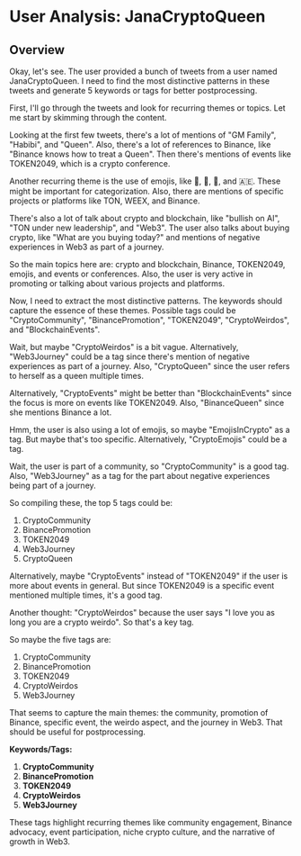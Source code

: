 # User Analysis: JanaCryptoQueen

## Overview

<think>
Okay, let's see. The user provided a bunch of tweets from a user named JanaCryptoQueen. I need to find the most distinctive patterns in these tweets and generate 5 keywords or tags for better postprocessing.

First, I'll go through the tweets and look for recurring themes or topics. Let me start by skimming through the content.

Looking at the first few tweets, there's a lot of mentions of "GM Family", "Habibi", and "Queen". Also, there's a lot of references to Binance, like "Binance knows how to treat a Queen". Then there's mentions of events like TOKEN2049, which is a crypto conference. 

Another recurring theme is the use of emojis, like 🐫, 👑, 💛, and 🇦🇪. These might be important for categorization. Also, there are mentions of specific projects or platforms like TON, WEEX, and Binance. 

There's also a lot of talk about crypto and blockchain, like "bullish on AI", "TON under new leadership", and "Web3". The user also talks about buying crypto, like "What are you buying today?" and mentions of negative experiences in Web3 as part of a journey.

So the main topics here are: crypto and blockchain, Binance, TOKEN2049, emojis, and events or conferences. Also, the user is very active in promoting or talking about various projects and platforms. 

Now, I need to extract the most distinctive patterns. The keywords should capture the essence of these themes. Possible tags could be "CryptoCommunity", "BinancePromotion", "TOKEN2049", "CryptoWeirdos", and "BlockchainEvents". 

Wait, but maybe "CryptoWeirdos" is a bit vague. Alternatively, "Web3Journey" could be a tag since there's mention of negative experiences as part of a journey. Also, "CryptoQueen" since the user refers to herself as a queen multiple times. 

Alternatively, "CryptoEvents" might be better than "BlockchainEvents" since the focus is more on events like TOKEN2049. Also, "BinanceQueen" since she mentions Binance a lot. 

Hmm, the user is also using a lot of emojis, so maybe "EmojisInCrypto" as a tag. But maybe that's too specific. Alternatively, "CryptoEmojis" could be a tag. 

Wait, the user is part of a community, so "CryptoCommunity" is a good tag. Also, "Web3Journey" as a tag for the part about negative experiences being part of a journey. 

So compiling these, the top 5 tags could be: 

1. CryptoCommunity
2. BinancePromotion
3. TOKEN2049
4. Web3Journey
5. CryptoQueen

Alternatively, maybe "CryptoEvents" instead of "TOKEN2049" if the user is more about events in general. But since TOKEN2049 is a specific event mentioned multiple times, it's a good tag. 

Another thought: "CryptoWeirdos" because the user says "I love you as long you are a crypto weirdo". So that's a key tag. 

So maybe the five tags are:

1. CryptoCommunity
2. BinancePromotion
3. TOKEN2049
4. CryptoWeirdos
5. Web3Journey

That seems to capture the main themes: the community, promotion of Binance, specific event, the weirdo aspect, and the journey in Web3. That should be useful for postprocessing.
</think>

**Keywords/Tags:**  
1. **CryptoCommunity**  
2. **BinancePromotion**  
3. **TOKEN2049**  
4. **CryptoWeirdos**  
5. **Web3Journey**  

These tags highlight recurring themes like community engagement, Binance advocacy, event participation, niche crypto culture, and the narrative of growth in Web3.